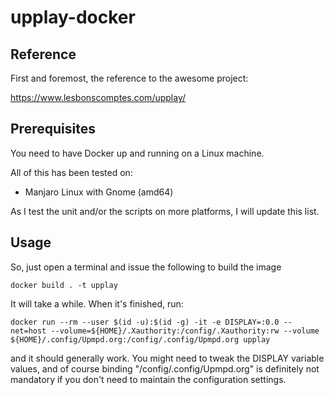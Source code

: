 # upplay-docker

## Reference

First and foremost, the reference to the awesome project:

https://www.lesbonscomptes.com/upplay/

## Prerequisites

You need to have Docker up and running on a Linux machine.

All of this has been tested on:

- Manjaro Linux with Gnome (amd64)

As I test the unit and/or the scripts on more platforms, I will update this list.


## Usage

So, just open a terminal and issue the following to build the image

`docker build . -t upplay`

It will take a while. When it's finished, run:

`docker run --rm --user $(id -u):$(id -g) -it -e DISPLAY=:0.0 --net=host --volume=${HOME}/.Xauthority:/config/.Xauthority:rw --volume ${HOME}/.config/Upmpd.org:/config/.config/Upmpd.org upplay`

and it should generally work. You might need to tweak the DISPLAY variable values, and of course binding "/config/.config/Upmpd.org" is definitely not mandatory if you don't need to maintain the configuration settings.
